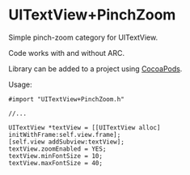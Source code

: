 UITextView+PinchZoom
====================

Simple pinch-zoom category for UITextView.

Code works with and without ARC.

Library can be added to a project using [CocoaPods](http://cocoapods.org).

Usage:

    #import "UITextView+PinchZoom.h"

    //...

    UITextView *textView = [[UITextView alloc] initWithFrame:self.view.frame];
    [self.view addSubview:textView];
    textView.zoomEnabled = YES;
    textView.minFontSize = 10;
    textView.maxFontSize = 40;
